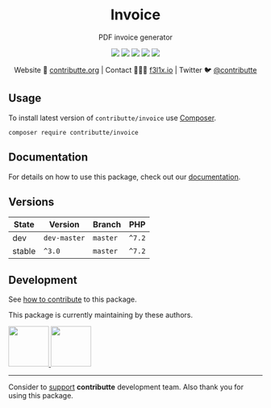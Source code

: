 <h1 align=center>Invoice</h1>

<p align=center>
    PDF invoice generator
</p>

<p align=center>
  <a href="https://travis-ci.org/contributte/invoice"><img src="https://img.shields.io/travis/contributte/invoice.svg?style=flat-square"></a>
  <a href="https://coveralls.io/r/contributte/invoice"><img src="https://img.shields.io/coveralls/contributte/invoice.svg?style=flat-square"></a>
  <a href="https://packagist.org/packages/contributte/invoice"><img src="https://img.shields.io/packagist/dm/contributte/invoice.svg?style=flat-square"></a>
  <a href="https://packagist.org/packages/contributte/invoice"><img src="https://img.shields.io/packagist/v/contributte/invoice.svg?style=flat-square"></a>
  <a href="http://bit.ly/ctteg"><img src="https://img.shields.io/gitter/room/contributte/contributte.svg?style=flat-square"></a>
<p>

<p align=center>
Website 🚀 <a href="https://contributte.org">contributte.org</a> | Contact 👨🏻‍💻 <a href="https://f3l1x.io">f3l1x.io</a> | Twitter 🐦 <a href="https://twitter.com/contributte">@contributte</a>
</p>

## Usage

To install latest version of `contributte/invoice` use [Composer](https://getcomposer.com).

```
composer require contributte/invoice
```

## Documentation

For details on how to use this package, check out our [documentation](.docs).

## Versions

| State       | Version       | Branch   | PHP     |
|-------------|---------------|----------|---------|
| dev         | `dev-master`  | `master` | `^7.2`  |
| stable      | `^3.0`        | `master` | `^7.2`  |

## Development

See [how to contribute](https://contributte.org/contributing.html) to this package.

This package is currently maintaining by these authors.

<a href="https://github.com/f3l1x">
    <img width="80" height="80" src="https://avatars2.githubusercontent.com/u/538058?v=3&s=80">
</a>
<a href="https://github.com/MartkCz">
    <img width="80" height="80" src="https://avatars2.githubusercontent.com/u/10145362?v=3&s=80">
</a>

-----

Consider to [support](https://contributte.org/partners.html) **contributte** development team.
Also thank you for using this package.
